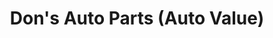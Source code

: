 ---
title: "Don's Auto Parts (Auto Value)"
url: /rimforest/dons-auto-parts-auto-value/
shop: Autoteile
---